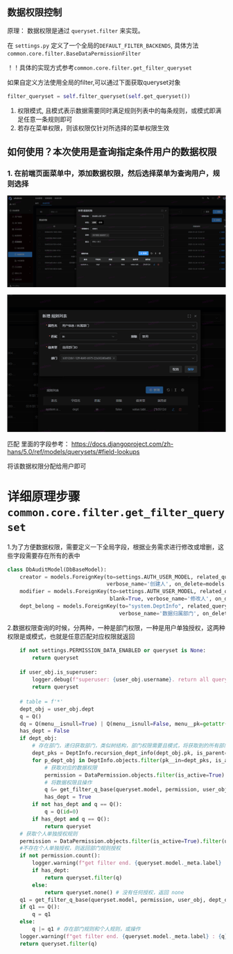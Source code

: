 ## 数据权限控制

原理： 数据权限是通过 ```queryset.filter``` 来实现。

在 ```settings.py``` 定义了一个全局的```DEFAULT_FILTER_BACKENDS```,
具体方法```common.core.filter.BaseDataPermissionFilter```

！！具体的实现方式参考```common.core.filter.get_filter_queryset```

如果自定义方法使用全局的filter,可以通过下面获取queryset对象

```python
filter_queryset = self.filter_queryset(self.get_queryset())
```

1. 权限模式, 且模式表示数据需要同时满足规则列表中的每条规则，或模式即满足任意一条规则即可
2. 若存在菜单权限，则该权限仅针对所选择的菜单权限生效

## 如何使用？本次使用是查询指定条件用户的数据权限

### 1. 在前端页面菜单中，添加数据权限，然后选择菜单为查询用户，规则选择

![add-data-permission.png](imgs/data-permission/add-data-permission.png)

![add-data-permission-rules.png](imgs/data-permission/add-data-permission-rules.png)

匹配 里面的字段参考： https://docs.djangoproject.com/zh-hans/5.0/ref/models/querysets/#field-lookups

将该数据权限分配给用户即可

# 详细原理步骤 ```common.core.filter.get_filter_queryset```

1.为了方便数据权限，需要定义一下全局字段，根据业务需求进行修改或增删，这些字段需要存在所有的表中

```python
class DbAuditModel(DbBaseModel):
    creator = models.ForeignKey(to=settings.AUTH_USER_MODEL, related_query_name='creator_query', null=True, blank=True,
                                verbose_name='创建人', on_delete=models.SET_NULL, related_name='+')
    modifier = models.ForeignKey(to=settings.AUTH_USER_MODEL, related_query_name='modifier_query', null=True,
                                 blank=True, verbose_name='修改人', on_delete=models.SET_NULL, related_name='+')
    dept_belong = models.ForeignKey(to="system.DeptInfo", related_query_name='dept_belong_query', null=True, blank=True,
                                    verbose_name='数据归属部门', on_delete=models.SET_NULL, related_name='+')
```

2.数据权限查询的时候，分两种，一种是部门权限，一种是用户单独授权，这两种权限是或模式，也就是任意匹配对应权限就返回

```python
    if not settings.PERMISSION_DATA_ENABLED or queryset is None:
        return queryset

    if user_obj.is_superuser:
        logger.debug(f"superuser: {user_obj.username}. return all queryset {queryset.model._meta.label_lower}")
        return queryset

    # table = f'*'
    dept_obj = user_obj.dept
    q = Q()
    dq = Q(menu__isnull=True) | Q(menu__isnull=False, menu__pk=getattr(user_obj, 'menu', None))
    has_dept = False
    if dept_obj:
        # 存在部门，递归获取部门，类似树结构，部门权限需要且模式，将获取到的所有部门的数据规则通过且操作
        dept_pks = DeptInfo.recursion_dept_info(dept_obj.pk, is_parent=True)
        for p_dept_obj in DeptInfo.objects.filter(pk__in=dept_pks, is_active=True):
            # 获取对应的数据权限
            permission = DataPermission.objects.filter(is_active=True).filter(deptinfo=p_dept_obj).filter(dq)
            # 将数据权限且操作
            q &= get_filter_q_base(queryset.model, permission, user_obj, dept_obj)
            has_dept = True
        if not has_dept and q == Q():
            q = Q(id=0)
        if has_dept and q == Q():
            return queryset
    # 获取个人单独授权规则
    permission = DataPermission.objects.filter(is_active=True).filter(userinfo=user_obj).filter(dq)
    #不存在个人单独授权，则返回部门规则授权
    if not permission.count():
        logger.warning(f"get filter end. {queryset.model._meta.label} : {q}")
        if has_dept:
            return queryset.filter(q)
        else:
            return queryset.none() # 没有任何授权，返回 none
    q1 = get_filter_q_base(queryset.model, permission, user_obj, dept_obj)
    if q1 == Q():
        q = q1
    else:
        q |= q1 # 存在部门规则和个人规则，或操作
    logger.warning(f"get filter end. {queryset.model._meta.label} : {q}")
    return queryset.filter(q)
```

